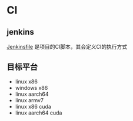 # CI 

## jenkins

[Jenkinsfile](../Jenkinsfile) 是项目的CI脚本，其会定义CI的执行方式

## 目标平台

* linux x86
* windows x86
* linux aarch64
* linux armv7
* linux x86 cuda
* linux aarch64 cuda
